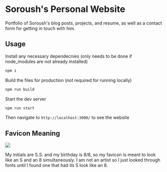 # Soroush's Personal Website

Portfolio of Soroush's blog posts, projects, and resume, as well as a contact form for getting in touch with him.

## Usage

Install any necessary dependecnies (only needs to be done if node_modules are not already installed)

```bash
npm i
```

Build the files for production (not required for running locally)

```bash
npm run build
```

Start the dev server

```bash
npm run start
```

Then navigate to `http://localhost:3000/` to see the website

## Favicon Meaning

![](/images/favicon.ico)

My initials are S.S. and my birthday is 8/8, so my favicon is meant to look like an S and an 8 simultaneously. I am not an artist so I just looked through fonts until I found one that had its S look like an 8.
